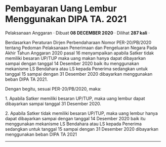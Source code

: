 Pembayaran Uang Lembur Menggunakan DIPA TA. 2021
================================================

Pelaksanaan Anggaran · Dibuat **08 DECEMBER 2020** · Dilihat **287 kali** ·

Berdasarkan Peraturan Dirjen Perbendaharaan Nomor PER-20/PB/2020 tentang Pedoman Pelaksanaan Penerimaan dan Pengeluaran Negara Pada Akhir Tahun Anggaran 2020 pasal 16 menyampaikan apabila Satker tidak memiliki besaran UP/TUP maka uang makan hanya dapat dibayarkan sampai dengan tanggal 14 Desember 2020 baik itu menggunakan mekanisme LS Bendahara atau LS kepada Penerima sedangkan untuk tanggal 15 sampai dengan 31 Desember 2020 dibayarkan menggunakan beban DIPA TA 2021.  

Dengan begitu, sesuai PER-20/PB/2020, maka:

1\. Apabila Satker memiliki besaran UP/TUP, maka uang lembur dapat dibayarkan sampai tanggal 31 Desember 2020.

2\. Apabila Satker tidak memiliki besaran UP/TUP, maka uang lembur hanya dapat dibayarkan sampai dengan tanggal 14 Desember 2020 baik itu menggunakan mekanisme LS Bendahara atau LS kepada Penerima sedangkan untuk tanggal 15 sampai dengan 31 Desember 2020 dibayarkan menggunakan beban DIPA TA 2021

  
  
  

* * *